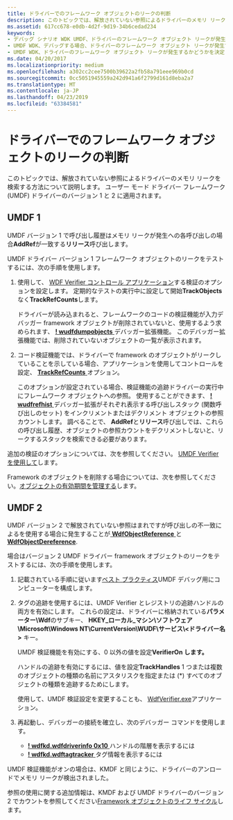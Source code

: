 ```yaml
---
title: ドライバーでのフレームワーク オブジェクトのリークの判断
description: このトピックでは、解放されていない参照によるドライバーのメモリ リークを検索する方法について説明します。 ユーザー モード ドライバー フレームワーク (UMDF) ドライバーのバージョン 1 と 2 に適用されます。
ms.assetid: 617cc678-e0db-4d2f-9d19-34b6cedad234
keywords:
- デバッグ シナリオ WDK UMDF、ドライバーのフレームワーク オブジェクト リークが発生するかどうかを決定します。
- UMDF WDK、デバッグする場合、ドライバーのフレームワーク オブジェクト リークが発生するかどうかを決定します。
- UMDF WDK、ドライバーのフレームワーク オブジェクト リークが発生するかどうかを決定します。
ms.date: 04/20/2017
ms.localizationpriority: medium
ms.openlocfilehash: a302cc2cee7500b39622a2fb58a791eee969b0cd
ms.sourcegitcommit: 0cc5051945559a242d941a6f2799d161d8eba2a7
ms.translationtype: MT
ms.contentlocale: ja-JP
ms.lasthandoff: 04/23/2019
ms.locfileid: "63384581"
---
```

# <a name="determining-if-a-driver-leaks-framework-objects"></a>ドライバーでのフレームワーク オブジェクトのリークの判断


このトピックでは、解放されていない参照によるドライバーのメモリ リークを検索する方法について説明します。 ユーザー モード ドライバー フレームワーク (UMDF) ドライバーのバージョン 1 と 2 に適用されます。

## <a name="umdf-1"></a>UMDF 1


UMDF バージョン 1 で呼び出し履歴はメモリ リークが発生への各呼び出しの場合**AddRef**が一致する**リリース**呼び出します。

UMDF ドライバー バージョン 1 フレームワーク オブジェクトのリークをテストするには、次の手順を使用します。

1.  使用して、 [WDF Verifier コントロール アプリケーション](https://msdn.microsoft.com/library/windows/hardware/ff556129)する検証のオプションを設定します。 定期的なテストの実行中に設定して開始**TrackObjects**なく**TrackRefCounts**します。

    ドライバーが読み込まれると、フレームワークのコードの検証機能が入力デバッガー framework オブジェクトが削除されていないと、使用するよう求められます、 [ **! wudfdumpobjects** ](using-umdf-debugger-extensions.md)デバッガー拡張機能。 このデバッガー拡張機能では、削除されていないオブジェクトの一覧が表示されます。

2.  コード検証機能では、ドライバーで framework のオブジェクトがリークしていることを示している場合、アプリケーションを使用してコントロールを設定、 [ **TrackRefCounts** ](using-umdf-verifier.md)オプション。

    このオプションが設定されている場合、検証機能の追跡ドライバーの実行中にフレームワーク オブジェクトへの参照。 使用することができます、 [ **! wudfrefhist** ](using-umdf-debugger-extensions.md)デバッガー拡張がそれぞれ表示する呼び出しスタック (関数呼び出しのセット) をインクリメントまたはデクリメント オブジェクトの参照カウントします。 調べることで、 **AddRef**と**リリース**呼び出しでは、これらの呼び出し履歴、オブジェクトの参照カウントをデクリメントしないと、リークするスタックを検索できる必要があります。

追加の検証のオプションについては、次を参照してください。 [UMDF Verifier を使用して](using-umdf-verifier.md)します。

Framework のオブジェクトを削除する場合については、次を参照してください。[オブジェクトの有効期間を管理する](managing-the-lifetime-of-objects.md)します。

## <a name="umdf-2"></a>UMDF 2


UMDF バージョン 2 で解放されていない参照はまれですが呼び出しの不一致によるを使用する場合に発生することが[ **WdfObjectReference** ](https://msdn.microsoft.com/library/windows/hardware/ff548758)と[ **WdfObjectDereference**](https://msdn.microsoft.com/library/windows/hardware/ff548739).

場合はバージョン 2 UMDF ドライバー framework オブジェクトのリークをテストするには、次の手順を使用します。

1.  記載されている手順に従います[ベスト プラクティス](enabling-a-debugger.md#bp)UMDF デバッグ用にコンピューターを構成します。
2.  タグの追跡を使用するには、UMDF Verifier とレジストリの追跡ハンドルの両方を有効にします。 これらの設定は、ドライバーに格納されている**パラメーター\\Wdf**のサブキー、 **HKEY\_ローカル\_マシン\\ソフトウェア\\Microsoft\\Windows NT\\CurrentVersion\\WUDF\\サービス\\&lt;ドライバー名&gt;** キー。

    UMDF 検証機能を有効にする、0 以外の値を設定**VerifierOn します。**

    ハンドルの追跡を有効にするには、値を設定**TrackHandles** 1 つまたは複数のオブジェクトの種類の名前にアスタリスクを指定または (\*) すべてのオブジェクトの種類を追跡するためにします。

    使用して、UMDF 検証設定を変更することも、 [WdfVerifier.exe](https://msdn.microsoft.com/library/windows/hardware/ff556129)アプリケーション。

3.  再起動し、デバッガーの接続を確立し、次のデバッガー コマンドを使用します。

    -   [**! wdfkd.wdfdriverinfo 0x10** ](https://msdn.microsoft.com/library/windows/hardware/ff565724)ハンドルの階層を表示するには
    -   [**! wdfkd.wdftagtracker** ](https://msdn.microsoft.com/library/windows/hardware/ff566126)タグ情報を表示するには

UMDF 検証機能がオンの場合は、KMDF と同じように、ドライバーのアンロードでメモリ リークが検出されました。

参照の使用に関する追加情報は、KMDF および UMDF ドライバーのバージョン 2 でカウントを参照してください[Framework オブジェクトのライフ サイクル](framework-object-life-cycle.md)します。

 

 





